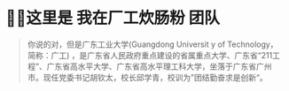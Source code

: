 # 👨‍🔧这里是 我在厂工炊肠粉 团队

> 你说的对，但是广东工业大学(Guangdong Universit y of Technology，简称：广工)
> ，是广东省人民政府重点建设的省属重点大学、广东省“211工程”、广东省高水平大学、广东省高水平理工科大学，坐落于广东省广州市。现任党委书记胡钦太，校长邱学青，校训为”团结勤奋求是创新“。

